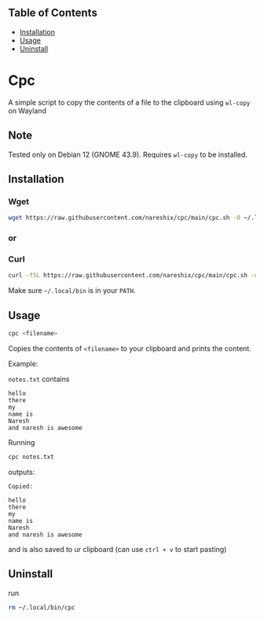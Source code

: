 
## Table of Contents
- [Installation](#installation)
- [Usage](#usage)
- [Uninstall](#uninstall)

  
# Cpc
A simple script to copy the contents of a file to the clipboard using `wl-copy` on Wayland

## Note
Tested only on Debian 12 (GNOME 43.9). Requires `wl-copy`  to be installed.

## Installation

### Wget 
```bash
wget https://raw.githubusercontent.com/nareshix/cpc/main/cpc.sh -O ~/.local/bin/cpc && chmod +x ~/.local/bin/cpc
```
### or

### Curl 
```bash
curl -fSL https://raw.githubusercontent.com/nareshix/cpc/main/cpc.sh -o ~/.local/bin/cpc && chmod +x ~/.local/bin/cpc
```


Make sure `~/.local/bin` is in your `PATH`.

## Usage

```bash
cpc <filename>
```

Copies the contents of `<filename>` to your clipboard and prints the content.

Example:

`notes.txt` contains
```
hello
there
my
name is
Naresh
and naresh is awesome
```
Running
```bash
cpc notes.txt
```
outputs:
```
Copied:

hello
there
my
name is
Naresh
and naresh is awesome
```
and is also saved to ur clipboard (can use ```ctrl + v``` to start pasting)


## Uninstall
run 
```bash
rm ~/.local/bin/cpc
```

